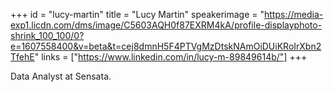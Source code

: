 +++
id = "lucy-martin"
title = "Lucy Martin"
speakerimage = "https://media-exp1.licdn.com/dms/image/C5603AQH0f87EXRM4kA/profile-displayphoto-shrink_100_100/0?e=1607558400&v=beta&t=cej8dmnH5F4PTVgMzDtskNAmOiDUiKRoIrXbn2TfehE"
links = ["https://www.linkedin.com/in/lucy-m-89849614b/"]
+++

Data Analyst at Sensata.